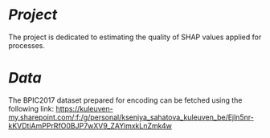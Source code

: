 # *Project*

The project is dedicated to estimating the quality of SHAP values applied for processes.   

# *Data*

The BPIC2017 dataset prepared for encoding can be fetched using the following link:
https://kuleuven-my.sharepoint.com/:f:/g/personal/kseniya_sahatova_kuleuven_be/Ejln5nr-kKVDtiAmPPrRfO0BJP7wXV9_ZAYimxkLnZmk4w

